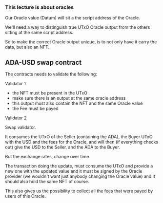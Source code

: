 ### This lecture is about oracles

Our Oracle value (Datum) will sit a the script address of the Oracle.

We'll need a way to distinguish true UTxO Oracle output from the others sitting at the same script address.

So to make the correct Oracle output unique, is to not only have it carry the data, but also an NFT.

## ADA-USD swap contract

The contracts needs to validate the following:

Validator 1

- the NFT must be present in the UTxO
- make sure there is an output at the same oracle address
- this output must also contain the NFT and the same Oracle value
- the Fee must be payed

Validator 2

Swap validator. 

It consumes the UTxO of the Seller (containing the ADA), the Buyer UTxO with the USD and the fees for the Oracle, 
and will then (if everything checks out) give the USD to the Seller, and the ADA to the Buyer.

But the exchange rates, change over time

The transaction doing the update, must consume the UTxO and provide a new one with the updated value and it must be signed by the Oracle provider (we wouldn't want just anybody changing the Oracle value) and it should also hold the same NFT of course.

This also gives us the possibility to collect all the fees that were payed by users of this Oracle.

